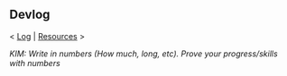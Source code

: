 ## Devlog

< [Log](./_Log.md) | [Resources](./Resource.md) >

_KIM: Write in numbers (How much, long, etc). Prove your progress/skills with numbers_
